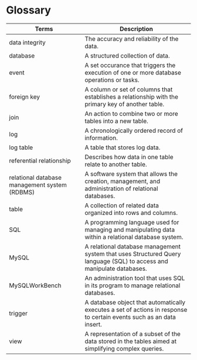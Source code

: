# Glossary
| Terms       | Description                          |
| ----------- | ------------------------------------ |
| data integrity | The accuracy and reliability of the data. |
| database    | A structured collection of data.  |
| event | A set occurance that triggers the execution of one or more database operations or tasks. | 
| foreign key  |  A column or set of columns that establishes a relationship with the primary key of another table. |
| join    | An action to combine two or more tables into a new table. |
| log    | A chronologically ordered record of information. |
| log table    | A table that stores log data. |
| referential relationship    | Describes how data in one table relate to another table. |
| relational database management system (RDBMS)| A software system that allows the creation, management, and administration of relational databases. |  
| table    | A collection of related data organized into rows and columns. |
| SQL      | A programming language used for managing and manipulating data within a relational database system. |
| MySQL    | A relational database management system that uses Structured Query language (SQL) to access and manipulate databases. |
| MySQLWorkBench    | An administration tool that uses SQL in its program to manage relational databases. |
| trigger    | A database object that automatically executes a set of actions in response to certain events such as an data insert. |
| view    | A representation of a subset of the data stored in the tables aimed at simplifying complex queries. |


